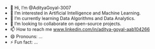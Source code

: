 - 👋 Hi, I’m @AdityaGoyal-3007
- 👀 I’m interested in Artificial Intelligence and Machine Learning.
- 🌱 I’m currently learning Data Algorithms and Data Analytics.
- 💞️ I’m looking to collaborate on open-source projects.
- 📫 How to reach me www.linkedin.com/in/aditya-goyal-aab104266
- 😄 Pronouns: ...
- ⚡ Fun fact: ...

<!---
AdityaGoyal-3007/AdityaGoyal-3007 is a ✨ special ✨ repository because its `README.md` (this file) appears on your GitHub profile.
You can click the Preview link to take a look at your changes.
--->

